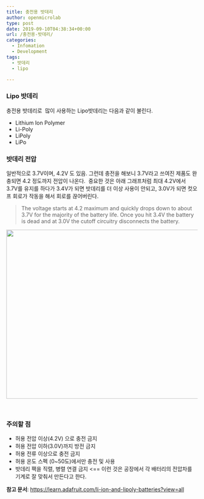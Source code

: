 ```yaml
---
title: 충전용 밧데리
author: openmicrolab
type: post
date: 2019-09-10T04:38:34+00:00
url: /충전용-밧데리/
categories:
  - Infomation
  - Development
tags:
  - 밧데리
  - lipo

---
```

### Lipo 밧데리

충전용 밧데리로  많이 사용하는 Lipo밧데리는 다음과 같이 불린다.

  * Lithium Ion Polymer
  * Li-Poly
  * LiPoly
  * LiPo

### 밧데리 전압

일반적으로 3.7V이며, 4.2V 도 있음. 그런데 충전을 해보니 3.7V라고 쓰여진 제품도 완충되면 4.2 정도까지 전압이 나온다.  중요한 것은 아래 그래프처럼 최대 4.2V에서 3.7V를 유지를 하다가 3.4V가 되면 밧데리를 더 이상 사용이 안되고, 3.0V가 되면 컷오프 회로가 작동을 해서 회로를 끊어버린다.

> The voltage starts at 4.2 maximum and quickly drops down to about 3.7V for the majority of the battery life. Once you hit 3.4V the battery is dead and at 3.0V the cutoff circuitry disconnects the battery.

<img loading="lazy" class="alignnone wp-image-4635" src="https://res.cloudinary.com/openmicrolab/image/upload/v1568090138/components_tenergydischarge_qrohfn.gif" width="579" height="445" /> 

&nbsp;

### 주의할 점

  * 허용 전압 이상(4.2V) 으로 충전 금지
  * 허용 전압 이하(3.0V)까지 방전 금지
  * 허용 전류 이상으로 충전 금지
  * 허용 온도 스펙 (0~50도)에서만 충전 및 사용
  * 밧데리 팩을 직렬, 병렬 연결 금지 <== 이런 것은 공장에서 각 배터리의 전압차를 기계로 잘 맞춰서 만든다고 한다.

**참고 문서**: <a href="https://learn.adafruit.com/li-ion-and-lipoly-batteries?view=all" target="_blank" rel="noopener">https://learn.adafruit.com/li-ion-and-lipoly-batteries?view=all</a>